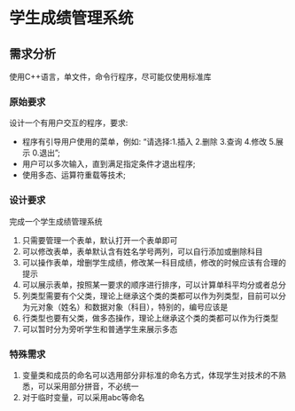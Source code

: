 # 学生成绩管理系统

## 需求分析

使用C++语言，单文件，命令行程序，尽可能仅使用标准库

### 原始要求

设计一个有用户交互的程序，要求:

- 程序有引导用户使用的菜单，例如:
  “请选择:1.插入 2.删除 3.查询 4.修改 5.展示 0.退出”;
- 用户可以多次输入，直到满足指定条件才退出程序;
- 使用多态、运算符重载等技术;

### 设计要求

完成一个学生成绩管理系统

1. 只需要管理一个表单，默认打开一个表单即可
2. 可以修改表单，表单默认含有姓名学号两列，可以自行添加或删除科目
3. 可以操作表单，增删学生成绩，修改某一科目成绩，修改的时候应该有合理的提示
4. 可以展示表单，按照某一要求的顺序进行排序，可以计算单科平均分或者总分
5. 列类型需要有个父类，理论上继承这个类的类都可以作为列类型，目前可以分为元对象（姓名）和数据对象（科目），特别的，编号应该是
6. 行类型也要有父类，做多态操作，理论上继承这个类的类都可以作为行类型
7. 可以暂时分为旁听学生和普通学生来展示多态

### 特殊需求

1. 变量类和成员的命名可以选用部分非标准的命名方式，体现学生对技术的不熟悉，可以采用部分拼音，不必统一
2. 对于临时变量，可以采用abc等命名
